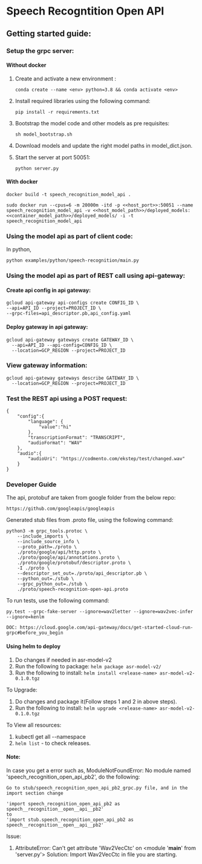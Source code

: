 # Speech Recogntition Open API

## Getting started guide:

### Setup the grpc server:
#### Without docker
1. Create and activate a new environment :

    ```conda create --name <env> python=3.8 && conda activate <env>```

2. Install required libraries using the following command:

    ```
    pip install -r requirements.txt
    ```

3. Bootstrap the model code and other models as pre requisites:

    ```
    sh model_bootstrap.sh
    ```
4. Download models and update the right model paths in model_dict.json.
5. Start the server at port 50051:

    ```
    python server.py
    ```
#### With docker

```
docker build -t speech_recognition_model_api .
```

```
sudo docker run --cpus=6 -m 20000m -itd -p <<host_port>>:50051 --name speech_recognition_model_api -v <<host_model_path>>/deployed_models:<<container_model_path>>/deployed_models/ -i -t speech_recognition_model_api
```

### Using the model api as part of client code:
In python,
```
python examples/python/speech-recognition/main.py
```

### Using the model api as part of REST call using api-gateway:

#### Create api config in api gateway:
```
gcloud api-gateway api-configs create CONFIG_ID \
--api=API_ID --project=PROJECT_ID \
--grpc-files=api_descriptor.pb,api_config.yaml
```

#### Deploy gateway in api gateway:
```
gcloud api-gateway gateways create GATEWAY_ID \
  --api=API_ID --api-config=CONFIG_ID \
  --location=GCP_REGION --project=PROJECT_ID
```
### View gateway information:
```
gcloud api-gateway gateways describe GATEWAY_ID \
  --location=GCP_REGION --project=PROJECT_ID
```

### Test the REST api using a POST request:
```
{
    "config":{
        "language": {
            "value":"hi"
        },
        "transcriptionFormat": "TRANSCRIPT",
        "audioFormat": "WAV"
    },
    "audio":{
        "audioUri": "https://codmento.com/ekstep/test/changed.wav"
    }
}
```

### Developer Guide

The api, protobuf are taken from google folder from the below repo:
```
https://github.com/googleapis/googleapis
```

Generated stub files from .proto file, using the following command:
```
python3 -m grpc_tools.protoc \
    --include_imports \
    --include_source_info \
    --proto_path=./proto \
    ./proto/google/api/http.proto \
    ./proto/google/api/annotations.proto \
    ./proto/google/protobuf/descriptor.proto \
    -I ./proto \
    --descriptor_set_out=./proto/api_descriptor.pb \
    --python_out=./stub \
    --grpc_python_out=./stub \
    ./proto/speech-recognition-open-api.proto
```


To run tests, use the following command:
```
py.test --grpc-fake-server --ignore=wav2letter --ignore=wav2vec-infer --ignore=kenlm
```

`DOC: https://cloud.google.com/api-gateway/docs/get-started-cloud-run-grpc#before_you_begin`


#### Using helm to deploy


1. Do changes if needed in asr-model-v2
2. Run the following to package: `helm package asr-model-v2/`
3. Run the following to install: `helm install <release-name> asr-model-v2-0.1.0.tgz`

To Upgrade:
1. Do changes and package it(Follow steps 1 and 2 in above steps).
2. Run the following to install: `helm upgrade <release-name> asr-model-v2-0.1.0.tgz`

To View all resources:
1. kubectl get all --namespace <namespace-name>
2. `helm list` - to check releases.


#### Note:
In case you get a error such as, ModuleNotFoundError: No module named 'speech_recognition_open_api_pb2',
do the following:

```
Go to stub/speech_recognition_open_api_pb2_grpc.py file, and in the import section change 

'import speech_recognition_open_api_pb2 as speech__recognition__open__api__pb2'
to 
'import stub.speech_recognition_open_api_pb2 as speech__recognition__open__api__pb2'

```

Issue:

1. AttributeError: Can't get attribute 'Wav2VecCtc' on <module '__main__' from 'server.py'>
    Solution: Import Wav2VecCtc in file you are starting.
